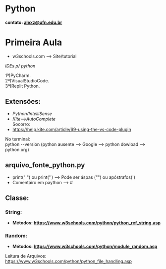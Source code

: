 # Python
 **contato: alexz@ufn.edu.br**
# **Primeira Aula**

- w3schools.com --> Site/tutorial

*IDEs p/ python*

1ª)PyCharm.  
2ª)VisualStudioCode.  
3ª)Replit Python.  

## Extensões:
- *Python/IntelliSense*  
- *Kite-->AutoComplete*   
Socorro:  
- https://help.kite.com/article/69-using-the-vs-code-plugin  

No terminal:  
python --version
(python ausente --> Google --> python dowload --> python.org)  
## **arquivo_fonte_python.py**  
- print(" ") ou print('') --> Pode ser áspas ("") ou apóstrafos(')  
- Comentáiro em paython --> #


## **Classe:** 
### String:
- **Métodos: https://www.w3schools.com/python/python_ref_string.asp**  
### Random:
- **Métodos: https://www.w3schools.com/python/module_random.asp**


Leitura de Arquivos: https://www.w3schools.com/python/python_file_handling.asp